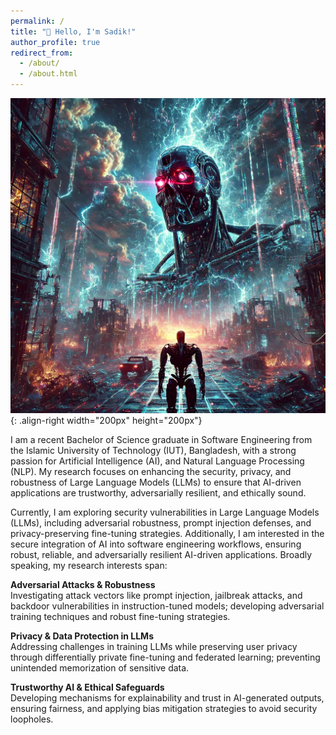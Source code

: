 ```yaml
---
permalink: /
title: "👋 Hello, I'm Sadik!"
author_profile: true
redirect_from: 
  - /about/
  - /about.html
---
```


![Cyberpunk AI Art](/images/CyberpunkAI.webp){: .align-right width="200px" height="200px"}

I am a recent Bachelor of Science graduate in Software Engineering from the Islamic University of Technology (IUT), Bangladesh, with a strong passion for Artificial Intelligence (AI), and Natural Language Processing (NLP). My research focuses on enhancing the security, privacy, and robustness of Large Language Models (LLMs) to ensure that AI-driven applications are trustworthy, adversarially resilient, and ethically sound.

Currently, I am exploring security vulnerabilities in Large Language Models (LLMs), including adversarial robustness, prompt injection defenses, and privacy-preserving fine-tuning strategies. Additionally, I am interested in the secure integration of AI into software engineering workflows, ensuring robust, reliable, and adversarially resilient AI-driven applications. Broadly speaking, my research interests span:

**Adversarial Attacks & Robustness**  
Investigating attack vectors like prompt injection, jailbreak attacks, and backdoor vulnerabilities in instruction-tuned models; developing adversarial training techniques and robust fine-tuning strategies.

**Privacy & Data Protection in LLMs**  
Addressing challenges in training LLMs while preserving user privacy through differentially private fine-tuning and federated learning; preventing unintended memorization of sensitive data.

**Trustworthy AI & Ethical Safeguards**  
Developing mechanisms for explainability and trust in AI-generated outputs, ensuring fairness, and applying bias mitigation strategies to avoid security loopholes.
